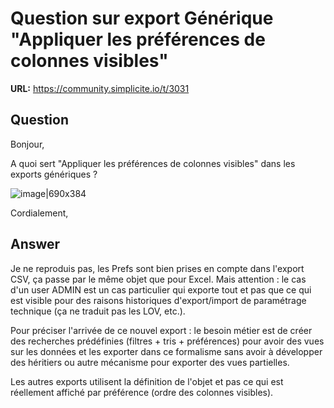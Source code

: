 # Question sur export Générique "Appliquer les préférences de colonnes visibles"

**URL:** https://community.simplicite.io/t/3031

## Question
Bonjour,

A quoi sert "Appliquer les préférences de colonnes visibles" dans les exports génériques ?

![image|690x384](upload://caxxGrAxxGyeLzErH1LmUHZkjfM.png) 

Cordialement,

## Answer
Je ne reproduis pas, les Prefs sont bien prises en compte dans l'export CSV, ça passe par le même objet que pour Excel.
Mais attention : le cas d'un user ADMIN est un cas particulier qui exporte tout et pas que ce qui est visible pour des raisons historiques d'export/import de paramétrage technique (ça ne traduit pas les LOV, etc.).

Pour préciser l'arrivée de ce nouvel export : le besoin métier est de créer des recherches prédéfinies (filtres + tris + préférences) pour avoir des vues sur les données et les exporter dans ce formalisme sans avoir à développer des héritiers ou autre mécanisme pour exporter des vues partielles.

Les autres exports utilisent la définition de l'objet et pas ce qui est réellement affiché par préférence (ordre des colonnes visibles).
